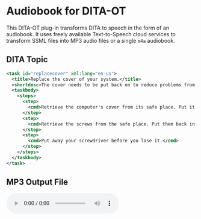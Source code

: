 <h1>Audiobook for DITA-OT</h1>

This DITA-OT plug-in transforms DITA to speech in the form of an audiobook. It uses freely available Text-to-Speech cloud services to transform SSML files into MP3 audio files or a single `m4a` audiobook.

<h2>DITA Topic</h2>

```xml
<task id="replacecover" xml:lang="en-us">
  <title>Replace the cover of your system.</title>
  <shortdesc>The cover needs to be put back on to reduce problems from dust.</shortdesc>
  <taskbody>
    <steps>
      <step>
        <cmd>Retrieve the computer's cover from its safe place. Put it back on.</cmd>
      </step>
      <step>
        <cmd>Retrieve the screws from the safe place. Put them back in.</cmd>
      </step>
      <step>
        <cmd>Put away your screwdriver before you lose it.</cmd>
      </step>
    </steps>
  </taskbody>
</task>
```

<h2>MP3 Output File</h2>

<audio controls>
  <source src="https://jason-fox.github.io/fox.jason.audiobook/replacecover.mp3" type="audio/mpeg">
Your browser does not support the audio element.
</audio>